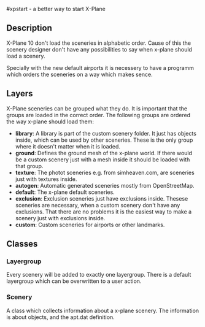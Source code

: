 #xpstart - a better way to start X-Plane

## Description
X-Plane 10 don't load the sceneries in alphabetic order. Cause of this the scenery designer don't have any possibilities to say when x-plane should load a scenery.

Specially with the new default airports it is necessery to have a programm which orders the sceneries on a way which makes sence.

## Layers

X-Plane sceneries can be grouped what they do. It is important that the groups are loaded in the correct order. The following groups are ordered the way x-plane should load them: 


* **library**: A library is part of the custom scenery folder. It just has objects inside, which can be used by other sceneries. These is the only group where it doesn't matter when it is loaded.
* **ground**: Defines the ground mesh of the x-plane world. If there would be a custom scenery just with a mesh inside it should be loaded with that group.
* **texture**: The photot sceneries e.g. from simheaven.com, are sceneries just with textures inside. 
* **autogen**: Automatic generated sceneries mostly from OpenStreetMap.
* **default**: The x-plane default sceneries.
* **exclusion**: Exclusion sceneries just have exclusions inside. Thesese sceneries are necessary, when a custom scenery don't have any exclusions. That there are no problems it is the easiest way to make a scenery just with exclusions inside.
* **custom**: Custom sceneries for airports or other landmarks.

## Classes
### Layergroup
Every scenery will be added to exactly one layergroup. There is a default layergroup which can be overwritten to a user action.
### Scenery
A class which collects information about a x-plane scenery. The information is about objects, and the apt.dat definition.